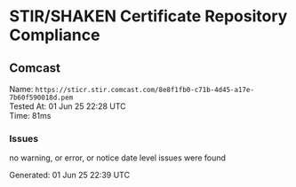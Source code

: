 # STIR/SHAKEN Certificate Repository Compliance

## Comcast

Name: `https://sticr.stir.comcast.com/8e8f1fb0-c71b-4d45-a17e-7b60f590018d.pem`\
Tested At: 01 Jun 25 22:28 UTC\
Time: 81ms

### Issues

no warning, or error, or notice date level issues were found

Generated: 01 Jun 25 22:39 UTC